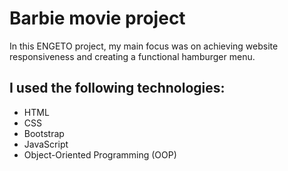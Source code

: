 # Barbie movie project
<p>In this ENGETO project, my main focus was on achieving website responsiveness and creating a functional hamburger menu.</p>
<h2>I used the following technologies:</h2>
<ul>
  <li>HTML</li>
  <li>CSS</li>
  <li>Bootstrap</li>
  <li>JavaScript</li>
  <li>Object-Oriented Programming (OOP)</li>
</ul>
